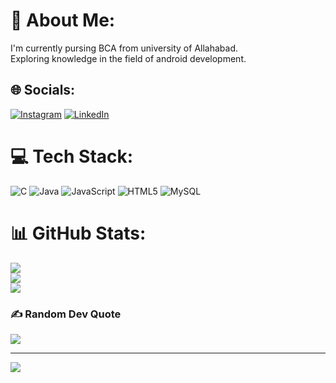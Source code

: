 # 💫 About Me:
I'm currently pursing BCA from university of Allahabad.<br>Exploring knowledge in the field of android development.  <br>


## 🌐 Socials:
[![Instagram](https://img.shields.io/badge/Instagram-%23E4405F.svg?logo=Instagram&logoColor=white)](https://instagram.com/r0hit_2.0) [![LinkedIn](https://img.shields.io/badge/LinkedIn-%230077B5.svg?logo=linkedin&logoColor=white)](https://linkedin.com/in/https://www.linkedin.com/in/kumar-rohit-8b7aa4251) 

# 💻 Tech Stack:
![C](https://img.shields.io/badge/c-%2300599C.svg?style=for-the-badge&logo=c&logoColor=white) ![Java](https://img.shields.io/badge/java-%23ED8B00.svg?style=for-the-badge&logo=java&logoColor=white) ![JavaScript](https://img.shields.io/badge/javascript-%23323330.svg?style=for-the-badge&logo=javascript&logoColor=%23F7DF1E) ![HTML5](https://img.shields.io/badge/html5-%23E34F26.svg?style=for-the-badge&logo=html5&logoColor=white) ![MySQL](https://img.shields.io/badge/mysql-%2300f.svg?style=for-the-badge&logo=mysql&logoColor=white)
# 📊 GitHub Stats:
![](https://github-readme-stats.vercel.app/api?username=ro-hit-45&theme=vue-dark&hide_border=false&include_all_commits=false&count_private=false)<br/>
![](https://github-readme-streak-stats.herokuapp.com/?user=ro-hit-45&theme=vue-dark&hide_border=false)<br/>
![](https://github-readme-stats.vercel.app/api/top-langs/?username=ro-hit-45&theme=vue-dark&hide_border=false&include_all_commits=false&count_private=false&layout=compact)

### ✍️ Random Dev Quote
![](https://quotes-github-readme.vercel.app/api?type=vetical&theme=light)

---
[![](https://visitcount.itsvg.in/api?id=ro-hit-45&icon=0&color=0)](https://visitcount.itsvg.in)

<!-- Proudly created with GPRM ( https://gprm.itsvg.in ) -->
